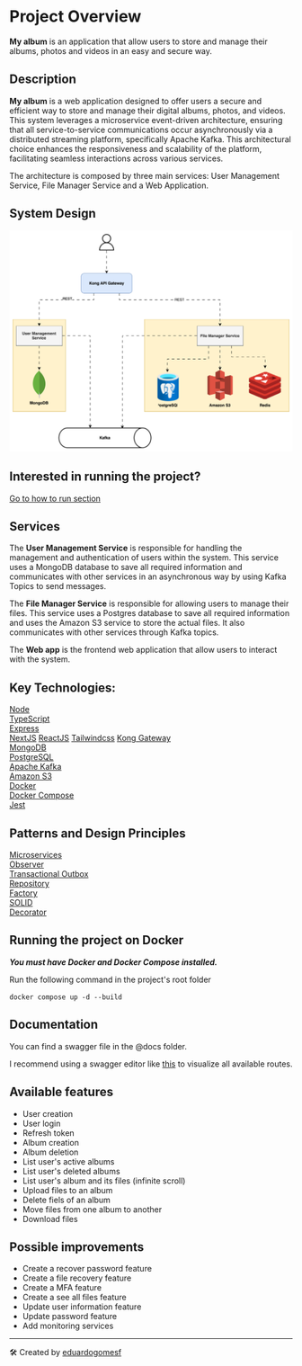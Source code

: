 # Project Overview

**My album** is an application that allow users to store and manage their albums, photos and videos in an easy and secure way.

## Description

**My album** is a web application designed to offer users a secure and efficient way to store and manage their digital albums, photos, and videos. This system leverages a microservice event-driven architecture, ensuring that all service-to-service communications occur asynchronously via a distributed streaming platform, specifically Apache Kafka. This architectural choice enhances the responsiveness and scalability of the platform, facilitating seamless interactions across various services.

The architecture is composed by three main services: User Management Service, File Manager Service and a Web Application.

## System Design

![System Design](./@docs/system-design.svg "File Management System")

## Interested in running the project?

[Go to how to run section](#running-the-project-on-docker)

## Services

The **User Management Service** is responsible for handling the management and authentication of users within the system. This service uses a MongoDB database to save all required information and communicates with other services in an asynchronous way by using Kafka Topics to send messages.

The **File Manager Service** is responsible for allowing users to manage their files. This service uses a Postgres database to save all required information and uses the Amazon S3 service to store the actual files. It also communicates with other services through Kafka topics.

The **Web app** is the frontend web application that allow users to interact with the system.

## Key Technologies:

[Node](https://nodejs.org/en)  
[TypeScript](https://www.typescriptlang.org/)  
[Express](https://expressjs.com/)  
[NextJS](https://nextjs.org/)
[ReactJS](https://react.dev/)
[Tailwindcss](https://tailwindcss.com/)
[Kong Gateway](https://docs.konghq.com/gateway/latest/)  
[MongoDB](https://www.mongodb.com/)  
[PostgreSQL](https://www.postgresql.org/)  
[Apache Kafka](https://kafka.apache.org/)  
[Amazon S3](https://aws.amazon.com/s3/?nc2=h_ql_prod_st_s3)  
[Docker](https://www.docker.com/)  
[Docker Compose](https://docs.docker.com/compose/)  
[Jest](https://jestjs.io/pt-BR/)

## Patterns and Design Principles

[Microservices](https://martinfowler.com/articles/microservices.html)  
[Observer](https://refactoring.guru/design-patterns/observer)  
[Transactional Outbox](https://microservices.io/patterns/data/transactional-outbox.html)  
[Repository](https://medium.com/@pererikbergman/repository-design-pattern-e28c0f3e4a30)  
[Factory](https://refactoring.guru/design-patterns/factory-method)  
[SOLID](https://www.freecodecamp.org/news/solid-principles-explained-in-plain-english/)  
[Decorator](https://refactoring.guru/design-patterns/decorator)

## Running the project on Docker

**_You must have Docker and Docker Compose installed._**

Run the following command in the project's root folder

```
docker compose up -d --build
```

## Documentation

You can find a swagger file in the @docs folder.

I recommend using a swagger editor like [this](https://editor.swagger.io/) to visualize all available routes.

## Available features

- User creation
- User login
- Refresh token
- Album creation
- Album deletion
- List user's active albums
- List user's deleted albums
- List user's album and its files (infinite scroll)
- Upload files to an album
- Delete fiels of an album
- Move files from one album to another
- Download files

## Possible improvements

- Create a recover password feature
- Create a file recovery feature
- Create a MFA feature
- Create a see all files feature
- Update user information feature
- Update password feature
- Add monitoring services
---

🛠️ Created by [eduardogomesf](https://eduardogomesf.dev)
